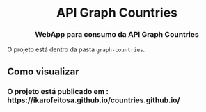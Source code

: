 <h1 align="center">API Graph Countries</h1>
<h3 align="center">WebApp para consumo da API Graph Countries</h3>
<p>
    O projeto está dentro da pasta <code>graph-countries</code>.
</p>
<h2>Como visualizar</h2>
<h3>O projeto está publicado em : https://ikarofeitosa.github.io/countries.github.io/</h3>
